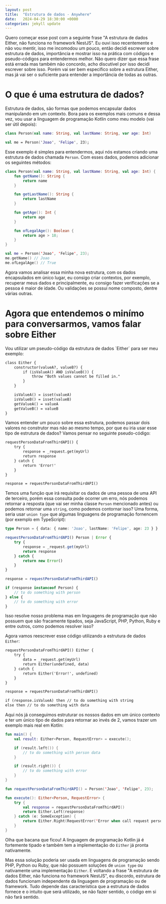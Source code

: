```yaml
---
layout: post
title:  "Estrutura de dados - Anywhere"
date:   2024-04-29 18:30:00 +0000
categories: jekyll update
---
```


Quero começar esse post com a seguinte frase "A estrutura de dados Either, não funciona no framework NestJS". Eu ouvi isso recentemente e não vou mentir, isso me incomodou um pouco, então decidi escrever sobre estrutura de dados, importância e mostrar isso na prática com códigos e pseudo-códigos para entendermos melhor. Não quero dizer que essa frase está errada mas também não concordo, acho discutível por isso decidi escrever sobre isso. Porém vai ser bem específico sobre a estrutura Either, mas já vai ser o suficiente para entender a importância de todas as outras.

<h1>O que é uma estrutura de dados?</h1>

Estrutura de dados, são formas que podemos encapsular dados manipulando em um contexto. Bora para os exemplos mais comuns e dessa vez, vou usar a linguagem de programação Kotlin como meu modelo (vai ser útil depois):

```kt
class Person(val name: String, val lastName: String, var age: Int)

val me = Person('Joao', 'Felipe', 23);
```

Esse exemplo é simples para entendermos, aqui nós estamos criando uma estrutura de dados chamada `Person`. Com esses dados, podemos adicionar os seguintes métodos: 

```kt
class Person(val name: String, val lastName: String, val age: Int) {
    fun getName(): String {
        return name 
    }

    fun getLastName(): String {
        return lastName 
    }

    fun getAge(): Int {
        return age 
    }

    fun ofLegalAge(): Boolean {
        return age > 18;
    }
}

val me = Person('Joao', 'Felipe', 23);
me.getName() // Joao
me.ofLegalAge() // True
```

Agora vamos analisar essa minha nova estrutura, com os dados encapsulados em único lugar, eu consigo criar contextos, por exemplo, recuperar meus dados e principalmente, eu consigo fazer verificações se a pessoa é maior de idade. Ou validações se possuí nome composto, dentre várias outras.

<h1>Agora que entendemos o minímo para conversarmos, vamos falar sobre Either</h1>
Vou utilizar um pseudo-código da estrutura de dados `Either` para ser meu exemplo:

```txt
class Either {
    constructor(valueA?, valueB?) {
        if (isValueA() AND isValueB()) {
            throw "Both values ​​cannot be filled in."
        }
    }

    isValueA() = isset(valueA)
    isValueB() = isset(valueB)
    getValueA() = valueA
    getValueB() = valueB
}
```

Vamos entender um pouco sobre essa estrutura, podemos passar dois valores no construtor mas não ao mesmo tempo, por que eu iria usar esse tipo de estrutura de dados? Vamos pensar no seguinte pseudo-código:

```txt
requestPersonDataFromThirdAPI() {
    try {
        response = _request.get(myUrl)
        return response
    } catch {
        return 'Error!'
    }
}

response = requestPersonDataFromThirdAPI()
```

Temos uma função que irá requisitar os dados de uma pessoa de uma API de terceiro, porém essa consulta pode ocorrer um erro, nós podemos retornar a resposta (que vai ser minha classe `Person` mencionado antes) ou podemos retornar uma `string`, como podemos contornar isso? Uma forma, seria usar `union type` que algumas linguagens de programação fornencem (por exemplo em TypeScript): 

```ts
type Person = { data: { name: 'Joao', lastName: 'Felipe', age: 23 } }

requestPersonDataFromThirdAPI() Person | Error {
    try {
        response = _request.get(myUrl)
        return response
    } catch {
        return new Error()
    }
}

response = requestPersonDataFromThirdAPI()

if (response instanceof Person) {
    // to do something with person
} else {
    // to do something with error
}
```

Isso resolve nosso problema mas em linguagens de programação que não possuem que são fracamente tipados, seja JavaScript, PHP, Python, Ruby e entre outros, como podemos resolver isso?

Agora vamos reescrever esse código utilizando a estrutura de dados `Either`:

```txt
requestPersonDataFromThirdAPI() Either {
    try {
        data = _request.get(myUrl)
        return Either(undefined, data)
    } catch {
        return Either('Error!', undefined)
    }
}

response = requestPersonDataFromThirdAPI()

if (response.isValueA) then // to do something with string
else then // to do something with data
```

Aqui nós já conseguimos estruturar os nossos dados em um único contexto e ter um único tipo de dados para retornar ao invés de 2, vamos trazer um exemplo mais real em Kotlin:

```kt
fun main() {
    val result: Either<Person, RequestError> = execute();

    if (result.left()) {
        // to do something with person data
    }

    if (result.right()) {
        // to do something with error
    }
}

fun requestPersonDataFromThirdAPI() = Person('Joao', 'Felipe', 23); 

fun execute(): Either<Person, RequestError> {
    try {
        val response = requestPersonDataFromThirdAPI()
        return Either.Left(response)
    } catch (e: SomeException) {
        return Either.Right(RequestError('Error when call request person data.'))
    }
}
```

Olha que bacana que ficou! A linguagem de programação Kotlin já é fortemente tipado e também tem a implementação do `Either` já pronta nativamente.

Mas essa solução poderia ser usada em linguagens de programação sendo PHP, Python ou Ruby, que não possuem soluções de `union type` ou nativamente uma implementação `Either`. E voltando a frase "A estrutura de dados Either, não funciona no framework NestJS", eu discordo, estrutura de dados funcionam independente da linguagem de programação ou de framework. Tudo depende das característica que a estrutura de dados fornece e o intuito que será utilizado, se não fazer sentido, o código em si não fará sentido.